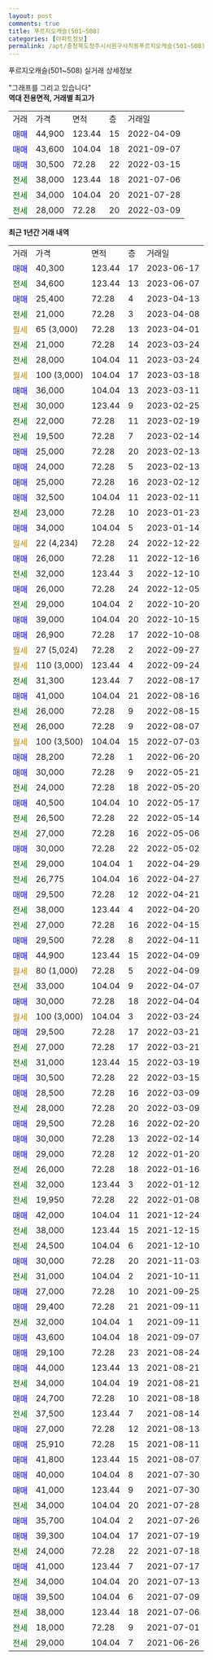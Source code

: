 ```yaml
---
layout: post
comments: true
title: 푸르지오캐슬(501~508)
categories: [아파트정보]
permalink: /apt/충청북도청주시서원구사직동푸르지오캐슬(501~508)
---
```


푸르지오캐슬(501~508) 실거래 상세정보

<script type="text/javascript">
  google.charts.load('current', {'packages':['line', 'corechart']});
  google.charts.setOnLoadCallback(drawChart);

  function drawChart() {
    var data = new google.visualization.DataTable();
    data.addColumn('date', '거래일');
    data.addColumn('number', "매매");
    data.addColumn('number', "전세");
    data.addColumn('number', "전매");

    data.addRows([[new Date(Date.parse("2023-06-17")), 40300, null, null], [new Date(Date.parse("2023-06-07")), null, 34600, null], [new Date(Date.parse("2023-04-13")), 25400, null, null], [new Date(Date.parse("2023-04-08")), null, 21000, null], [new Date(Date.parse("2023-04-01")), null, null, null], [new Date(Date.parse("2023-03-24")), null, 21000, null], [new Date(Date.parse("2023-03-24")), null, 28000, null], [new Date(Date.parse("2023-03-18")), null, null, null], [new Date(Date.parse("2023-03-11")), 36000, null, null], [new Date(Date.parse("2023-02-25")), null, 30000, null], [new Date(Date.parse("2023-02-19")), null, 22000, null], [new Date(Date.parse("2023-02-14")), null, 19500, null], [new Date(Date.parse("2023-02-13")), 25000, null, null], [new Date(Date.parse("2023-02-13")), 24000, null, null], [new Date(Date.parse("2023-02-12")), 25000, null, null], [new Date(Date.parse("2023-02-11")), 32500, null, null], [new Date(Date.parse("2023-01-23")), null, 23000, null], [new Date(Date.parse("2023-01-14")), 34000, null, null], [new Date(Date.parse("2022-12-22")), null, null, null], [new Date(Date.parse("2022-12-16")), 26000, null, null], [new Date(Date.parse("2022-12-10")), null, 32000, null], [new Date(Date.parse("2022-12-05")), 26000, null, null], [new Date(Date.parse("2022-10-20")), null, 29000, null], [new Date(Date.parse("2022-10-15")), 39000, null, null], [new Date(Date.parse("2022-10-08")), 26900, null, null], [new Date(Date.parse("2022-09-27")), null, null, null], [new Date(Date.parse("2022-09-24")), null, null, null], [new Date(Date.parse("2022-08-17")), null, 31300, null], [new Date(Date.parse("2022-08-16")), 41000, null, null], [new Date(Date.parse("2022-08-15")), null, 26000, null], [new Date(Date.parse("2022-08-07")), null, 26000, null], [new Date(Date.parse("2022-07-03")), null, null, null], [new Date(Date.parse("2022-06-20")), 28200, null, null], [new Date(Date.parse("2022-05-21")), 30000, null, null], [new Date(Date.parse("2022-05-20")), null, 24000, null], [new Date(Date.parse("2022-05-17")), 40500, null, null], [new Date(Date.parse("2022-05-14")), null, 26500, null], [new Date(Date.parse("2022-05-06")), null, 27000, null], [new Date(Date.parse("2022-05-02")), 30000, null, null], [new Date(Date.parse("2022-04-29")), null, 29000, null], [new Date(Date.parse("2022-04-27")), null, 26775, null], [new Date(Date.parse("2022-04-21")), 29500, null, null], [new Date(Date.parse("2022-04-20")), null, 38000, null], [new Date(Date.parse("2022-04-15")), null, 27000, null], [new Date(Date.parse("2022-04-11")), 29500, null, null], [new Date(Date.parse("2022-04-09")), 44900, null, null], [new Date(Date.parse("2022-04-09")), null, null, null], [new Date(Date.parse("2022-04-07")), null, 33000, null], [new Date(Date.parse("2022-04-04")), 30000, null, null], [new Date(Date.parse("2022-03-24")), null, null, null], [new Date(Date.parse("2022-03-21")), 29500, null, null], [new Date(Date.parse("2022-03-21")), null, 27000, null], [new Date(Date.parse("2022-03-19")), null, 31000, null], [new Date(Date.parse("2022-03-15")), 30500, null, null], [new Date(Date.parse("2022-03-09")), 28500, null, null], [new Date(Date.parse("2022-03-09")), null, 28000, null], [new Date(Date.parse("2022-02-20")), 29500, null, null], [new Date(Date.parse("2022-02-14")), 30000, null, null], [new Date(Date.parse("2022-01-20")), 29000, null, null], [new Date(Date.parse("2022-01-16")), null, 26000, null], [new Date(Date.parse("2022-01-12")), null, 32000, null], [new Date(Date.parse("2022-01-08")), null, 19950, null], [new Date(Date.parse("2021-12-24")), 42000, null, null], [new Date(Date.parse("2021-12-15")), null, 38000, null], [new Date(Date.parse("2021-12-10")), null, 24500, null], [new Date(Date.parse("2021-11-03")), 30000, null, null], [new Date(Date.parse("2021-10-11")), null, 31000, null], [new Date(Date.parse("2021-09-25")), 27000, null, null], [new Date(Date.parse("2021-09-11")), 29400, null, null], [new Date(Date.parse("2021-09-11")), null, 32000, null], [new Date(Date.parse("2021-09-07")), 43600, null, null], [new Date(Date.parse("2021-08-24")), 29100, null, null], [new Date(Date.parse("2021-08-21")), 44000, null, null], [new Date(Date.parse("2021-08-21")), null, 34000, null], [new Date(Date.parse("2021-08-18")), 24700, null, null], [new Date(Date.parse("2021-08-14")), null, 37500, null], [new Date(Date.parse("2021-08-13")), 27000, null, null], [new Date(Date.parse("2021-08-11")), 25910, null, null], [new Date(Date.parse("2021-08-07")), 41800, null, null], [new Date(Date.parse("2021-07-30")), 40000, null, null], [new Date(Date.parse("2021-07-30")), 41000, null, null], [new Date(Date.parse("2021-07-28")), null, 34000, null], [new Date(Date.parse("2021-07-26")), 35700, null, null], [new Date(Date.parse("2021-07-19")), 39300, null, null], [new Date(Date.parse("2021-07-18")), null, 24000, null], [new Date(Date.parse("2021-07-17")), 41000, null, null], [new Date(Date.parse("2021-07-13")), null, 34000, null], [new Date(Date.parse("2021-07-09")), 39500, null, null], [new Date(Date.parse("2021-07-06")), null, 38000, null], [new Date(Date.parse("2021-07-01")), null, 18000, null], [new Date(Date.parse("2021-06-26")), null, 29000, null]]);

    var options = {
      hAxis: {
        format: 'yyyy/MM/dd'
      },    
      lineWidth: 0,
      pointsVisible: true,    
      title: '최근 1년간 유형별 실거래가 분포',
      legend: { position: 'bottom' }
    };

    var formatter = new google.visualization.NumberFormat({pattern:'###,###'} );
    formatter.format(data, 1);
    formatter.format(data, 2);
    
    setTimeout(function() {
        var chart = new google.visualization.LineChart(document.getElementById('columnchart_material'));
        chart.draw(data, (options));
        document.getElementById('loading').style.display = 'none';
    }, 200);
  }
</script>


<div id="loading" style="z-index:20; display: block; margin-left: 0px">"그래프를 그리고 있습니다"</div>
<div id="columnchart_material" style="width: 95%; margin-left: 0px; display: block"></div>
<!-- contents start -->
<b>역대 전용면적, 거래별 최고가</b>
<table class="sortable">
    <tr>
      <td>거래</td>
      <td>가격</td>
      <td>면적</td>
      <td>층</td>
      <td>거래일</td>
    </tr>
        <tr>
          <td><a style="color: blue">매매</a></td>
          <td>44,900</td>
          <td>123.44</td>
          <td>15</td>
          <td>2022-04-09</td>
        </tr>            <tr>
          <td><a style="color: blue">매매</a></td>
          <td>43,600</td>
          <td>104.04</td>
          <td>18</td>
          <td>2021-09-07</td>
        </tr>            <tr>
          <td><a style="color: blue">매매</a></td>
          <td>30,500</td>
          <td>72.28</td>
          <td>22</td>
          <td>2022-03-15</td>
        </tr>        
        <tr>
              <td><a style="color: darkgreen">전세</a></td>
              <td>38,000</td>
              <td>123.44</td>
              <td>18</td>
              <td>2021-07-06</td>
            </tr>            <tr>
              <td><a style="color: darkgreen">전세</a></td>
              <td>34,000</td>
              <td>104.04</td>
              <td>20</td>
              <td>2021-07-28</td>
            </tr>            <tr>
              <td><a style="color: darkgreen">전세</a></td>
              <td>28,000</td>
              <td>72.28</td>
              <td>20</td>
              <td>2022-03-09</td>
            </tr>        
    
</table>

<b>최근 1년간 거래 내역</b>

<table class="sortable">
    <tr>
      <td>거래</td>
      <td>가격</td>
      <td>면적</td>
      <td>층</td>
      <td>거래일</td>
    </tr>
    <tr>
      <td><a style="color: blue">매매</a></td>
      <td>40,300</td>
      <td>123.44</td>
      <td>17</td>
      <td>2023-06-17</td>
    </tr>          <tr>
      <td><a style="color: darkgreen">전세</a></td>
      <td>34,600</td>
      <td>123.44</td>
      <td>13</td>
      <td>2023-06-07</td>
    </tr>          <tr>
      <td><a style="color: blue">매매</a></td>
      <td>25,400</td>
      <td>72.28</td>
      <td>4</td>
      <td>2023-04-13</td>
    </tr>          <tr>
      <td><a style="color: darkgreen">전세</a></td>
      <td>21,000</td>
      <td>72.28</td>
      <td>3</td>
      <td>2023-04-08</td>
    </tr>          <tr>
      <td><a style="color: darkgoldenrod">월세</a></td>
      <td>65 (3,000)</td>
      <td>72.28</td>
      <td>13</td>
      <td>2023-04-01</td>
    </tr>          <tr>
      <td><a style="color: darkgreen">전세</a></td>
      <td>21,000</td>
      <td>72.28</td>
      <td>14</td>
      <td>2023-03-24</td>
    </tr>          <tr>
      <td><a style="color: darkgreen">전세</a></td>
      <td>28,000</td>
      <td>104.04</td>
      <td>11</td>
      <td>2023-03-24</td>
    </tr>          <tr>
      <td><a style="color: darkgoldenrod">월세</a></td>
      <td>100 (3,000)</td>
      <td>104.04</td>
      <td>17</td>
      <td>2023-03-18</td>
    </tr>          <tr>
      <td><a style="color: blue">매매</a></td>
      <td>36,000</td>
      <td>104.04</td>
      <td>13</td>
      <td>2023-03-11</td>
    </tr>          <tr>
      <td><a style="color: darkgreen">전세</a></td>
      <td>30,000</td>
      <td>123.44</td>
      <td>9</td>
      <td>2023-02-25</td>
    </tr>          <tr>
      <td><a style="color: darkgreen">전세</a></td>
      <td>22,000</td>
      <td>72.28</td>
      <td>11</td>
      <td>2023-02-19</td>
    </tr>          <tr>
      <td><a style="color: darkgreen">전세</a></td>
      <td>19,500</td>
      <td>72.28</td>
      <td>7</td>
      <td>2023-02-14</td>
    </tr>          <tr>
      <td><a style="color: blue">매매</a></td>
      <td>25,000</td>
      <td>72.28</td>
      <td>20</td>
      <td>2023-02-13</td>
    </tr>          <tr>
      <td><a style="color: blue">매매</a></td>
      <td>24,000</td>
      <td>72.28</td>
      <td>5</td>
      <td>2023-02-13</td>
    </tr>          <tr>
      <td><a style="color: blue">매매</a></td>
      <td>25,000</td>
      <td>72.28</td>
      <td>16</td>
      <td>2023-02-12</td>
    </tr>          <tr>
      <td><a style="color: blue">매매</a></td>
      <td>32,500</td>
      <td>104.04</td>
      <td>11</td>
      <td>2023-02-11</td>
    </tr>          <tr>
      <td><a style="color: darkgreen">전세</a></td>
      <td>23,000</td>
      <td>72.28</td>
      <td>10</td>
      <td>2023-01-23</td>
    </tr>          <tr>
      <td><a style="color: blue">매매</a></td>
      <td>34,000</td>
      <td>104.04</td>
      <td>5</td>
      <td>2023-01-14</td>
    </tr>          <tr>
      <td><a style="color: darkgoldenrod">월세</a></td>
      <td>22 (4,234)</td>
      <td>72.28</td>
      <td>24</td>
      <td>2022-12-22</td>
    </tr>          <tr>
      <td><a style="color: blue">매매</a></td>
      <td>26,000</td>
      <td>72.28</td>
      <td>11</td>
      <td>2022-12-16</td>
    </tr>          <tr>
      <td><a style="color: darkgreen">전세</a></td>
      <td>32,000</td>
      <td>123.44</td>
      <td>3</td>
      <td>2022-12-10</td>
    </tr>          <tr>
      <td><a style="color: blue">매매</a></td>
      <td>26,000</td>
      <td>72.28</td>
      <td>24</td>
      <td>2022-12-05</td>
    </tr>          <tr>
      <td><a style="color: darkgreen">전세</a></td>
      <td>29,000</td>
      <td>104.04</td>
      <td>2</td>
      <td>2022-10-20</td>
    </tr>          <tr>
      <td><a style="color: blue">매매</a></td>
      <td>39,000</td>
      <td>104.04</td>
      <td>20</td>
      <td>2022-10-15</td>
    </tr>          <tr>
      <td><a style="color: blue">매매</a></td>
      <td>26,900</td>
      <td>72.28</td>
      <td>17</td>
      <td>2022-10-08</td>
    </tr>          <tr>
      <td><a style="color: darkgoldenrod">월세</a></td>
      <td>27 (5,024)</td>
      <td>72.28</td>
      <td>2</td>
      <td>2022-09-27</td>
    </tr>          <tr>
      <td><a style="color: darkgoldenrod">월세</a></td>
      <td>110 (3,000)</td>
      <td>123.44</td>
      <td>4</td>
      <td>2022-09-24</td>
    </tr>          <tr>
      <td><a style="color: darkgreen">전세</a></td>
      <td>31,300</td>
      <td>123.44</td>
      <td>7</td>
      <td>2022-08-17</td>
    </tr>          <tr>
      <td><a style="color: blue">매매</a></td>
      <td>41,000</td>
      <td>104.04</td>
      <td>21</td>
      <td>2022-08-16</td>
    </tr>          <tr>
      <td><a style="color: darkgreen">전세</a></td>
      <td>26,000</td>
      <td>72.28</td>
      <td>9</td>
      <td>2022-08-15</td>
    </tr>          <tr>
      <td><a style="color: darkgreen">전세</a></td>
      <td>26,000</td>
      <td>72.28</td>
      <td>9</td>
      <td>2022-08-07</td>
    </tr>          <tr>
      <td><a style="color: darkgoldenrod">월세</a></td>
      <td>100 (3,500)</td>
      <td>104.04</td>
      <td>15</td>
      <td>2022-07-03</td>
    </tr>          <tr>
      <td><a style="color: blue">매매</a></td>
      <td>28,200</td>
      <td>72.28</td>
      <td>1</td>
      <td>2022-06-20</td>
    </tr>          <tr>
      <td><a style="color: blue">매매</a></td>
      <td>30,000</td>
      <td>72.28</td>
      <td>9</td>
      <td>2022-05-21</td>
    </tr>          <tr>
      <td><a style="color: darkgreen">전세</a></td>
      <td>24,000</td>
      <td>72.28</td>
      <td>18</td>
      <td>2022-05-20</td>
    </tr>          <tr>
      <td><a style="color: blue">매매</a></td>
      <td>40,500</td>
      <td>104.04</td>
      <td>10</td>
      <td>2022-05-17</td>
    </tr>          <tr>
      <td><a style="color: darkgreen">전세</a></td>
      <td>26,500</td>
      <td>72.28</td>
      <td>22</td>
      <td>2022-05-14</td>
    </tr>          <tr>
      <td><a style="color: darkgreen">전세</a></td>
      <td>27,000</td>
      <td>72.28</td>
      <td>16</td>
      <td>2022-05-06</td>
    </tr>          <tr>
      <td><a style="color: blue">매매</a></td>
      <td>30,000</td>
      <td>72.28</td>
      <td>22</td>
      <td>2022-05-02</td>
    </tr>          <tr>
      <td><a style="color: darkgreen">전세</a></td>
      <td>29,000</td>
      <td>104.04</td>
      <td>1</td>
      <td>2022-04-29</td>
    </tr>          <tr>
      <td><a style="color: darkgreen">전세</a></td>
      <td>26,775</td>
      <td>104.04</td>
      <td>16</td>
      <td>2022-04-27</td>
    </tr>          <tr>
      <td><a style="color: blue">매매</a></td>
      <td>29,500</td>
      <td>72.28</td>
      <td>12</td>
      <td>2022-04-21</td>
    </tr>          <tr>
      <td><a style="color: darkgreen">전세</a></td>
      <td>38,000</td>
      <td>123.44</td>
      <td>4</td>
      <td>2022-04-20</td>
    </tr>          <tr>
      <td><a style="color: darkgreen">전세</a></td>
      <td>27,000</td>
      <td>72.28</td>
      <td>16</td>
      <td>2022-04-15</td>
    </tr>          <tr>
      <td><a style="color: blue">매매</a></td>
      <td>29,500</td>
      <td>72.28</td>
      <td>8</td>
      <td>2022-04-11</td>
    </tr>          <tr>
      <td><a style="color: blue">매매</a></td>
      <td>44,900</td>
      <td>123.44</td>
      <td>15</td>
      <td>2022-04-09</td>
    </tr>          <tr>
      <td><a style="color: darkgoldenrod">월세</a></td>
      <td>80 (1,000)</td>
      <td>72.28</td>
      <td>5</td>
      <td>2022-04-09</td>
    </tr>          <tr>
      <td><a style="color: darkgreen">전세</a></td>
      <td>33,000</td>
      <td>104.04</td>
      <td>9</td>
      <td>2022-04-07</td>
    </tr>          <tr>
      <td><a style="color: blue">매매</a></td>
      <td>30,000</td>
      <td>72.28</td>
      <td>18</td>
      <td>2022-04-04</td>
    </tr>          <tr>
      <td><a style="color: darkgoldenrod">월세</a></td>
      <td>100 (3,000)</td>
      <td>104.04</td>
      <td>3</td>
      <td>2022-03-24</td>
    </tr>          <tr>
      <td><a style="color: blue">매매</a></td>
      <td>29,500</td>
      <td>72.28</td>
      <td>17</td>
      <td>2022-03-21</td>
    </tr>          <tr>
      <td><a style="color: darkgreen">전세</a></td>
      <td>27,000</td>
      <td>72.28</td>
      <td>17</td>
      <td>2022-03-21</td>
    </tr>          <tr>
      <td><a style="color: darkgreen">전세</a></td>
      <td>31,000</td>
      <td>123.44</td>
      <td>15</td>
      <td>2022-03-19</td>
    </tr>          <tr>
      <td><a style="color: blue">매매</a></td>
      <td>30,500</td>
      <td>72.28</td>
      <td>22</td>
      <td>2022-03-15</td>
    </tr>          <tr>
      <td><a style="color: blue">매매</a></td>
      <td>28,500</td>
      <td>72.28</td>
      <td>16</td>
      <td>2022-03-09</td>
    </tr>          <tr>
      <td><a style="color: darkgreen">전세</a></td>
      <td>28,000</td>
      <td>72.28</td>
      <td>20</td>
      <td>2022-03-09</td>
    </tr>          <tr>
      <td><a style="color: blue">매매</a></td>
      <td>29,500</td>
      <td>72.28</td>
      <td>16</td>
      <td>2022-02-20</td>
    </tr>          <tr>
      <td><a style="color: blue">매매</a></td>
      <td>30,000</td>
      <td>72.28</td>
      <td>13</td>
      <td>2022-02-14</td>
    </tr>          <tr>
      <td><a style="color: blue">매매</a></td>
      <td>29,000</td>
      <td>72.28</td>
      <td>12</td>
      <td>2022-01-20</td>
    </tr>          <tr>
      <td><a style="color: darkgreen">전세</a></td>
      <td>26,000</td>
      <td>72.28</td>
      <td>18</td>
      <td>2022-01-16</td>
    </tr>          <tr>
      <td><a style="color: darkgreen">전세</a></td>
      <td>32,000</td>
      <td>123.44</td>
      <td>3</td>
      <td>2022-01-12</td>
    </tr>          <tr>
      <td><a style="color: darkgreen">전세</a></td>
      <td>19,950</td>
      <td>72.28</td>
      <td>22</td>
      <td>2022-01-08</td>
    </tr>          <tr>
      <td><a style="color: blue">매매</a></td>
      <td>42,000</td>
      <td>104.04</td>
      <td>11</td>
      <td>2021-12-24</td>
    </tr>          <tr>
      <td><a style="color: darkgreen">전세</a></td>
      <td>38,000</td>
      <td>123.44</td>
      <td>15</td>
      <td>2021-12-15</td>
    </tr>          <tr>
      <td><a style="color: darkgreen">전세</a></td>
      <td>24,500</td>
      <td>104.04</td>
      <td>6</td>
      <td>2021-12-10</td>
    </tr>          <tr>
      <td><a style="color: blue">매매</a></td>
      <td>30,000</td>
      <td>72.28</td>
      <td>20</td>
      <td>2021-11-03</td>
    </tr>          <tr>
      <td><a style="color: darkgreen">전세</a></td>
      <td>31,000</td>
      <td>104.04</td>
      <td>2</td>
      <td>2021-10-11</td>
    </tr>          <tr>
      <td><a style="color: blue">매매</a></td>
      <td>27,000</td>
      <td>72.28</td>
      <td>10</td>
      <td>2021-09-25</td>
    </tr>          <tr>
      <td><a style="color: blue">매매</a></td>
      <td>29,400</td>
      <td>72.28</td>
      <td>21</td>
      <td>2021-09-11</td>
    </tr>          <tr>
      <td><a style="color: darkgreen">전세</a></td>
      <td>32,000</td>
      <td>104.04</td>
      <td>1</td>
      <td>2021-09-11</td>
    </tr>          <tr>
      <td><a style="color: blue">매매</a></td>
      <td>43,600</td>
      <td>104.04</td>
      <td>18</td>
      <td>2021-09-07</td>
    </tr>          <tr>
      <td><a style="color: blue">매매</a></td>
      <td>29,100</td>
      <td>72.28</td>
      <td>23</td>
      <td>2021-08-24</td>
    </tr>          <tr>
      <td><a style="color: blue">매매</a></td>
      <td>44,000</td>
      <td>123.44</td>
      <td>13</td>
      <td>2021-08-21</td>
    </tr>          <tr>
      <td><a style="color: darkgreen">전세</a></td>
      <td>34,000</td>
      <td>104.04</td>
      <td>19</td>
      <td>2021-08-21</td>
    </tr>          <tr>
      <td><a style="color: blue">매매</a></td>
      <td>24,700</td>
      <td>72.28</td>
      <td>10</td>
      <td>2021-08-18</td>
    </tr>          <tr>
      <td><a style="color: darkgreen">전세</a></td>
      <td>37,500</td>
      <td>123.44</td>
      <td>7</td>
      <td>2021-08-14</td>
    </tr>          <tr>
      <td><a style="color: blue">매매</a></td>
      <td>27,000</td>
      <td>72.28</td>
      <td>12</td>
      <td>2021-08-13</td>
    </tr>          <tr>
      <td><a style="color: blue">매매</a></td>
      <td>25,910</td>
      <td>72.28</td>
      <td>15</td>
      <td>2021-08-11</td>
    </tr>          <tr>
      <td><a style="color: blue">매매</a></td>
      <td>41,800</td>
      <td>123.44</td>
      <td>15</td>
      <td>2021-08-07</td>
    </tr>          <tr>
      <td><a style="color: blue">매매</a></td>
      <td>40,000</td>
      <td>104.04</td>
      <td>8</td>
      <td>2021-07-30</td>
    </tr>          <tr>
      <td><a style="color: blue">매매</a></td>
      <td>41,000</td>
      <td>123.44</td>
      <td>9</td>
      <td>2021-07-30</td>
    </tr>          <tr>
      <td><a style="color: darkgreen">전세</a></td>
      <td>34,000</td>
      <td>104.04</td>
      <td>20</td>
      <td>2021-07-28</td>
    </tr>          <tr>
      <td><a style="color: blue">매매</a></td>
      <td>35,700</td>
      <td>104.04</td>
      <td>2</td>
      <td>2021-07-26</td>
    </tr>          <tr>
      <td><a style="color: blue">매매</a></td>
      <td>39,300</td>
      <td>104.04</td>
      <td>17</td>
      <td>2021-07-19</td>
    </tr>          <tr>
      <td><a style="color: darkgreen">전세</a></td>
      <td>24,000</td>
      <td>72.28</td>
      <td>22</td>
      <td>2021-07-18</td>
    </tr>          <tr>
      <td><a style="color: blue">매매</a></td>
      <td>41,000</td>
      <td>123.44</td>
      <td>7</td>
      <td>2021-07-17</td>
    </tr>          <tr>
      <td><a style="color: darkgreen">전세</a></td>
      <td>34,000</td>
      <td>104.04</td>
      <td>20</td>
      <td>2021-07-13</td>
    </tr>          <tr>
      <td><a style="color: blue">매매</a></td>
      <td>39,500</td>
      <td>104.04</td>
      <td>6</td>
      <td>2021-07-09</td>
    </tr>          <tr>
      <td><a style="color: darkgreen">전세</a></td>
      <td>38,000</td>
      <td>123.44</td>
      <td>18</td>
      <td>2021-07-06</td>
    </tr>          <tr>
      <td><a style="color: darkgreen">전세</a></td>
      <td>18,000</td>
      <td>72.28</td>
      <td>9</td>
      <td>2021-07-01</td>
    </tr>          <tr>
      <td><a style="color: darkgreen">전세</a></td>
      <td>29,000</td>
      <td>104.04</td>
      <td>7</td>
      <td>2021-06-26</td>
    </tr>      </table>
<!-- contents end -->    

